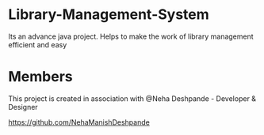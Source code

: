 # Library-Management-System
Its an advance java project. Helps to make the work of library management efficient and easy


# Members 
This project is created in association with @Neha Deshpande - Developer & Designer

https://github.com/NehaManishDeshpande
